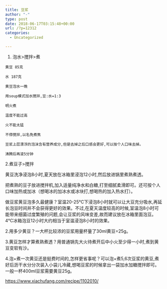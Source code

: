 ```yaml
---
title: 豆浆
author: "-"
type: post
date: 2018-06-17T03:15:48+00:00
url: /?p=12312
categories:
  - Uncategorized

---
```

  1. 泡水>搅拌>煮
  
    黄豆 85克
  
    水 187克
  
    黄豆泡水一晚
  
    用soup模式加水搅拌,豆:水=1:3
  
    明火煮
  
    温度不能过高
  
    火不能太猛
  
    不停搅拌,以名免煮焦
  
    豆浆上层漂浮的泡沫含有营养成分,但是去掉之后口感会更好,可以按个人口味去掉。
  
    沸腾后再滚5分钟

2.煮豆子>搅拌
  
黄豆洗净浸泡8小时,夏天放在冰箱里浸泡12小时,然后放进锅里煮熟煮透。
  
把煮熟的豆子放进搅拌机,加入适量纯净水和白糖,打至细腻柔滑即可。还可按个人口味加热或加冰（想喝冰的加冰水或冰块打,想喝热的加入热水打）。

做豆浆黄豆泡多久最健康？室温20-25℃下浸泡8小时就可以让大豆充分吸水,再延长泡豆时间并不会获得更好的效果。不过,在夏天温度较高的时候,室温泡8小时可能带来细菌过度繁殖的问题,会让豆浆的风味变差,故而建议放在冰箱里面泡豆。4℃冰箱泡豆12小时大约相当于室温浸泡8小时的效果。
  
2.用多少黄豆？一大杯比较浓的豆浆用量杯量了30ml黄豆=25g。
  
3.黄豆怎样才算煮熟煮透？用普通锅先大火待煮开后中小火至少得一小时,煮到黄豆变软有沙。
  
4.泡+煮一次黄豆还是挺费时间的,怎样更省事呢？可以泡+煮5,6次豆浆的黄豆,煮好后沥干水分分次装入小袋儿冷藏,想喝豆浆的时候拿出一袋加水加糖搅拌即可。一般一杯400ml豆浆需要黄豆25g。
  
https://www.xiachufang.com/recipe/1102010/